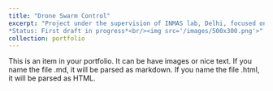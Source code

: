 ```yaml
---
title: "Drone Swarm Control"
excerpt: "Project under the supervision of INMAS lab, Delhi, focused on Human Machine Teaming. <br>
*Status: First draft in progress*<br/><img src='/images/500x300.png'>"
collection: portfolio
---
```


This is an item in your portfolio. It can be have images or nice text. If you name the file .md, it will be parsed as markdown. If you name the file .html, it will be parsed as HTML. 
